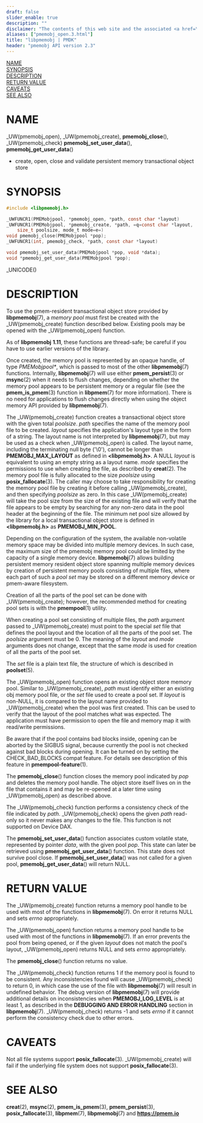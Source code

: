 ```yaml
---
draft: false
slider_enable: true
description: ""
disclaimer: "The contents of this web site and the associated <a href=\"https://github.com/pmem\">GitHub repositories</a> are BSD-licensed open source."
aliases: ["pmemobj_open.3.html"]
title: "libpmemobj | PMDK"
header: "pmemobj API version 2.3"
---
```


[comment]: <> (SPDX-License-Identifier: BSD-3-Clause)
[comment]: <> (Copyright 2017-2022, Intel Corporation)

[comment]: <> (pmemobj_open.3 -- man page for most commonly used functions from libpmemobj library)

[NAME](#name)<br />
[SYNOPSIS](#synopsis)<br />
[DESCRIPTION](#description)<br />
[RETURN VALUE](#return-value)<br />
[CAVEATS](#caveats)<br />
[SEE ALSO](#see-also)<br />

# NAME #

_UW(pmemobj_open), _UW(pmemobj_create),
**pmemobj_close**(), _UW(pmemobj_check)
**pmemobj_set_user_data**(), **pmemobj_get_user_data**()
- create, open, close and validate persistent memory transactional object store

# SYNOPSIS #

```c
#include <libpmemobj.h>

_UWFUNCR1(PMEMobjpool, *pmemobj_open, *path, const char *layout)
_UWFUNCR1(PMEMobjpool, *pmemobj_create, *path, =q=const char *layout,
	size_t poolsize, mode_t mode=e=)
void pmemobj_close(PMEMobjpool *pop);
_UWFUNCR1(int, pmemobj_check, *path, const char *layout)

void pmemobj_set_user_data(PMEMobjpool *pop, void *data);
void *pmemobj_get_user_data(PMEMobjpool *pop);
```

_UNICODE()

# DESCRIPTION #

To use the pmem-resident transactional object store provided by
**libpmemobj**(7), a *memory pool* must first be created
with the _UW(pmemobj_create) function described below. Existing pools
may be opened with the _UW(pmemobj_open) function.

As of **libpmemobj** **1.11**, these functions are thread-safe; be careful
if you have to use earlier versions of the library.

Once created, the memory pool is represented by an opaque handle,
of type *PMEMobjpool\**, which is passed to most of the other **libpmemobj**(7)
functions. Internally, **libpmemobj**(7) will use either **pmem_persist**(3)
or **msync**(2) when it needs to flush changes, depending on whether the memory
pool appears to be persistent memory or a regular file (see the
**pmem_is_pmem**(3) function in **libpmem**(7) for more information). There is
no need for applications to flush changes directly when using the object
memory API provided by **libpmemobj**(7).

The _UW(pmemobj_create) function creates a transactional object store with the
given total *poolsize*. *path* specifies the name of the memory pool file to be
created. *layout* specifies the application's layout type in the form of a
string. The layout name is not interpreted by **libpmemobj**(7), but may be
used as a check when _UW(pmemobj_open) is called. The layout name, including
the terminating null byte ('\0'), cannot be longer than **PMEMOBJ_MAX_LAYOUT**
as defined in **\<libpmemobj.h\>**. A NULL *layout* is equivalent
to using an empty string as a layout name. *mode* specifies the permissions to
use when creating the file, as described by **creat**(2). The memory pool file
is fully allocated to the size *poolsize* using **posix_fallocate**(3). The
caller may choose to take responsibility for creating the memory pool file
by creating it before calling _UW(pmemobj_create), and then specifying
*poolsize* as zero. In this case _UW(pmemobj_create) will take the pool size
from the size of the existing file and will verify that the file appears to be
empty by searching for any non-zero data in the pool header at the beginning of
the file. The minimum net pool size allowed by the library for a local
transactional object store is defined in **\<libpmemobj.h\>** as
**PMEMOBJ_MIN_POOL**.

Depending on the configuration of the system, the available non-volatile
memory space may be divided into multiple memory devices.
In such case, the maximum size of the pmemobj memory pool
could be limited by the capacity of a single memory device.
**libpmemobj**(7) allows building persistent memory
resident object store spanning multiple memory devices by creation of
persistent memory pools consisting of multiple files, where each part of
such a *pool set* may be stored on a different memory device
or pmem-aware filesystem.

Creation of all the parts of the pool set can be done with _UW(pmemobj_create);
however, the recommended method for creating pool sets is with the
**pmempool**(1) utility.

When creating a pool set consisting of multiple files, the *path* argument
passed to _UW(pmemobj_create) must point to the special *set* file that defines
the pool layout and the location of all the parts of the pool set. The
*poolsize* argument must be 0. The meaning of the *layout* and *mode* arguments
does not change, except that the same *mode* is used for creation of all the
parts of the pool set.

The *set* file is a plain text file, the structure of which is described in
**poolset**(5).

The _UW(pmemobj_open) function opens an existing object store memory pool.
Similar to _UW(pmemobj_create), *path* must identify either an existing
obj memory pool file, or the *set* file used to create a pool set.
If *layout* is non-NULL, it is compared to the layout
name provided to _UW(pmemobj_create) when the pool was first created. This can
be used to verify that the layout of the pool matches what was expected.
The application must have permission to open the file and memory map it with
read/write permissions.

Be aware that if the pool contains bad blocks inside, opening can be aborted
by the SIGBUS signal, because currently the pool is not checked against
bad blocks during opening. It can be turned on by setting the CHECK_BAD_BLOCKS
compat feature. For details see description of this feature
in **pmempool-feature**(1).

The **pmemobj_close**() function closes the memory pool indicated by *pop* and
deletes the memory pool handle. The object store itself lives on in the file
that contains it and may be re-opened at a later time using
_UW(pmemobj_open) as described above.

The _UW(pmemobj_check) function performs a consistency check of the file
indicated by *path*. _UW(pmemobj_check) opens the given *path* read-only so
it never makes any changes to the file. This function is not supported on
Device DAX.

The **pmemobj_set_user_data**() function associates custom volatile state,
represented by pointer *data*, with the given pool *pop*. This state can later
be retrieved using **pmemobj_get_user_data**() function. This state does not
survive pool close. If **pmemobj_set_user_data**() was not called for a given
pool, **pmemobj_get_user_data**() will return NULL.

# RETURN VALUE #

The _UW(pmemobj_create) function returns a memory pool handle to be used with
most of the functions in **libpmemobj**(7). On error it returns NULL
and sets *errno* appropriately.

The _UW(pmemobj_open) function returns a memory pool handle to be used with
most of the functions in **libpmemobj**(7). If an error prevents the pool
from being opened, or if the given *layout* does not match the pool's layout,
_UW(pmemobj_open) returns NULL and sets *errno* appropriately.

The **pmemobj_close**() function returns no value.

The _UW(pmemobj_check) function returns 1 if the memory pool is found to be
consistent. Any inconsistencies found will cause _UW(pmemobj_check) to
return 0, in which case the use of the file with **libpmemobj**(7) will result
in undefined behavior. The debug version of **libpmemobj**(7) will provide
additional details on inconsistencies when **PMEMOBJ_LOG_LEVEL** is at least 1,
as described in the **DEBUGGING AND ERROR HANDLING** section in
**libpmemobj**(7). _UW(pmemobj_check) returns -1 and sets *errno* if it cannot
perform the consistency check due to other errors.

# CAVEATS #

Not all file systems support **posix_fallocate**(3). _UW(pmemobj_create) will
fail if the underlying file system does not support **posix_fallocate**(3).

# SEE ALSO #

**creat**(2), **msync**(2), **pmem_is_pmem**(3), **pmem_persist**(3),
**posix_fallocate**(3), **libpmem**(7), **libpmemobj**(7)
and **<https://pmem.io>**
